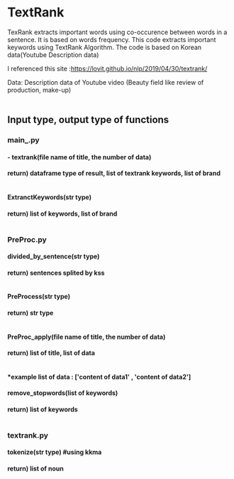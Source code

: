# TextRank
TexRank extracts important words using co-occurence between words in a sentence. It is based on words frequency.
This code extracts important keywords using TextRank Algorithm. The code is based on Korean data(Youtube Description data)

I referenced this site :https://lovit.github.io/nlp/2019/04/30/textrank/

Data: Description data of Youtube video (Beauty field like review of production, make-up)
<br> <br>
<h2>Input type, output type of functions </h2>

<h3>main_.py
<h4>- textrank(file name of title, the number of data)</h4>
<h4>    return) dataframe type of result, list of textrank keywords, list of brand
<br> <br>
<h4>ExtranctKeywords(str type)</h4>
<h4>return) list of keywords, list of brand
<br> <br>


<h3>PreProc.py
<h4>divided_by_sentence(str type)</h4>
<h4>return) sentences splited by kss
<br> <br>
<h4>PreProcess(str type)</h4>
<h4>return) str type
  <br> <br>
<h4>PreProc_apply(file name of title, the number of data)</h4>
<h4>return) list of title, list of data
  <br> <br>
<h4>*example list of data : ['content of data1' , 'content of data2']
<h4>remove_stopwords(list of keywords)</h4>
<h4>return) list of keywords
  <br> <br>

<h3>textrank.py
<h4>tokenize(str type) #using kkma</h4>
<h4>return) list of noun
